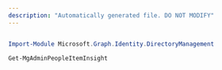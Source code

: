 ```yaml
---
description: "Automatically generated file. DO NOT MODIFY"
---
```


```powershell

Import-Module Microsoft.Graph.Identity.DirectoryManagement

Get-MgAdminPeopleItemInsight

```